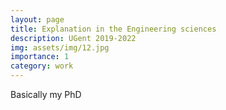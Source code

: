 ```yaml
---
layout: page
title: Explanation in the Engineering sciences 
description: UGent 2019-2022
img: assets/img/12.jpg
importance: 1
category: work
---
```


Basically my PhD
